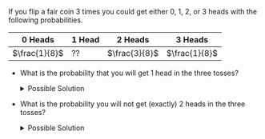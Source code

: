 If you flip a fair coin 3 times you could get either 0, 1, 2, or 3 heads with the following probabilities.

| 0 Heads       | 1 Head | 2 Heads       | 3 Heads       |
|---------------|--------|---------------|---------------|
| $\frac{1}{8}$ | ??     | $\frac{3}{8}$ | $\frac{1}{8}$ |

-   What is the probability that you will get 1 head in the three tosses?

    <details>

    <summary>Possible Solution</summary>

    P( 1 head ) = 1 - P( not 1 head) = 1 - (1/8 + 3/8 + 1/8) = 1 - 5/8 = 3/8

    </details>

-   What is the probability you will not get (exactly) 2 heads in the three tosses?

    <details>

    <summary>Possible Solution</summary>

    1 - P( 2 heads ) = 1 - 3/8 = 5/8

    </details>

<!--- From my 221 Wiki April 21, 2021--->
